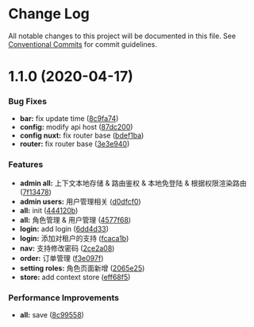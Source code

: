 # Change Log

All notable changes to this project will be documented in this file.
See [Conventional Commits](https://conventionalcommits.org) for commit guidelines.

# 1.1.0 (2020-04-17)


### Bug Fixes

* **bar:** fix update time ([8c9fa74](https://github.com/AgilityJin/jhkz_fe/commit/8c9fa74c0eb440bafef994208fd92955be24eca2))
* **config:** modify api host ([87dc200](https://github.com/AgilityJin/jhkz_fe/commit/87dc200e075dbf39a49ff679f7542b1b32cb138c))
* **config nuxt:** fix router base ([bdef1ba](https://github.com/AgilityJin/jhkz_fe/commit/bdef1bac1a571f8a2fda68a78398d0a4e3f5509a))
* **router:** fix router base ([3e3e940](https://github.com/AgilityJin/jhkz_fe/commit/3e3e940457b04b163b5d8e400e194521207260e9))


### Features

* **admin all:** 上下文本地存储 & 路由鉴权 & 本地免登陆 & 根据权限渲染路由 ([7f13478](https://github.com/AgilityJin/jhkz_fe/commit/7f134786d8a47a3b2a652c1864dd7172441dc913))
* **admin users:** 用户管理相关 ([d0dfcf0](https://github.com/AgilityJin/jhkz_fe/commit/d0dfcf02f9139eb9c1fbfb6453e975e5f7c5a39b))
* **all:** init ([444120b](https://github.com/AgilityJin/jhkz_fe/commit/444120b57ba9223f6f1d0c686afdfa1210b1052d))
* **all:** 角色管理 & 用户管理 ([4577f68](https://github.com/AgilityJin/jhkz_fe/commit/4577f686c62823156a60878ba5515e20e9a19efe))
* **login:** add login ([6dd4d33](https://github.com/AgilityJin/jhkz_fe/commit/6dd4d33335259325c712125a5c5def34cc9d5053))
* **login:** 添加对租户的支持 ([fcaca1b](https://github.com/AgilityJin/jhkz_fe/commit/fcaca1b514b106bcfcae99363145861e3d49f897))
* **nav:** 支持修改密码 ([2ce2a08](https://github.com/AgilityJin/jhkz_fe/commit/2ce2a0834f3540529b750ac770c889d4557af081))
* **order:** 订单管理 ([f3e097f](https://github.com/AgilityJin/jhkz_fe/commit/f3e097f611ce34b9c9c46ce39b1fcdca98978488))
* **setting roles:** 角色页面新增 ([2065e25](https://github.com/AgilityJin/jhkz_fe/commit/2065e250034ed0bd7503424e1892d7cd78addb99))
* **store:** add context store ([eff68f5](https://github.com/AgilityJin/jhkz_fe/commit/eff68f59a68c813557c74abee70889a0fe00b632))


### Performance Improvements

* **all:** save ([8c99558](https://github.com/AgilityJin/jhkz_fe/commit/8c995582cb7f5e45639f7d201837319749423134))
